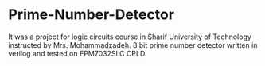 # Prime-Number-Detector
It was a project for logic circuits course in Sharif University of Technology instructed by Mrs. Mohammadzadeh.
8 bit prime number detector written in verilog and tested on EPM7032SLC CPLD.
